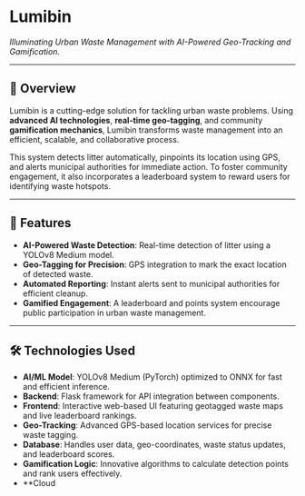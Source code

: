 # Lumibin  
*Illuminating Urban Waste Management with AI-Powered Geo-Tracking and Gamification.*


----



## 🌟 Overview  
Lumibin is a cutting-edge solution for tackling urban waste problems. Using **advanced AI technologies**, **real-time geo-tagging**, and community **gamification mechanics**, Lumibin transforms waste management into an efficient, scalable, and collaborative process.  

This system detects litter automatically, pinpoints its location using GPS, and alerts municipal authorities for immediate action. To foster community engagement, it also incorporates a leaderboard system to reward users for identifying waste hotspots.


----



## 🚀 Features  
- **AI-Powered Waste Detection**: Real-time detection of litter using a YOLOv8 Medium model.  
- **Geo-Tagging for Precision**: GPS integration to mark the exact location of detected waste.  
- **Automated Reporting**: Instant alerts sent to municipal authorities for efficient cleanup.  
- **Gamified Engagement**: A leaderboard and points system encourage public participation in urban waste management.  


----



## 🛠️ Technologies Used  
- **AI/ML Model**: YOLOv8 Medium (PyTorch) optimized to ONNX for fast and efficient inference.  
- **Backend**: Flask framework for API integration between components.  
- **Frontend**: Interactive web-based UI featuring geotagged waste maps and live leaderboard rankings.  
- **Geo-Tracking**: Advanced GPS-based location services for precise waste tagging.  
- **Database**: Handles user data, geo-coordinates, waste status updates, and leaderboard scores.  
- **Gamification Logic**: Innovative algorithms to calculate detection points and rank users effectively.  
- **Cloud
